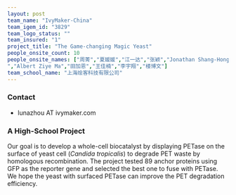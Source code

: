 ```yaml
---
layout: post
team_name: "IvyMaker-China"
team_igem_id: "3829"
team_logo_status: ""
team_insured: "1"
project_title: "The Game-changing Magic Yeast"
people_onsite_count: 10
people_onsite_names: ["周菁","夏媛媛","江一达","张颖","Jonathan Shang-Hong Ji
","Albert Ziye Ma","田加恩","王佳楠","李宇翔","楼博文"]
team_school_name: "上海烩客科技有限公司"
---
```



### Contact
* lunazhou AT ivymaker.com

### A High-School Project

Our goal is to develop a whole-cell biocatalyst by displaying PETase on the surface of yeast cell (*Candida tropicalis*) to degrade PET waste by homologous recombination. The project tested 89 anchor proteins using GFP as the reporter gene and selected the best one to fuse with PETase. We hope the yeast with surfaced PETase can improve the PET degradation efficiency.
